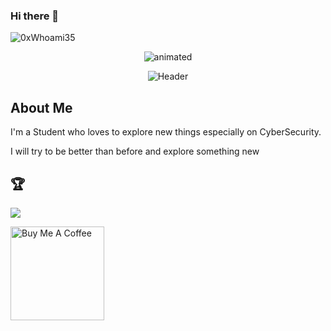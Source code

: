 ### Hi there 👋

![0xWhoami35](https://www.hackthebox.com/badge/image/849443)

<p align="center"><img src="https://e.top4top.io/p_302318s1a1.gif" alt="animated" /></p>
<div align="center">
  <img src="https://raw.githubusercontent.com/ThatNotEasy/ThatNotEasy/main/resources/github-header-image.png" alt="Header">
</div>




## About Me

I'm a Student who loves to explore new things especially on CyberSecurity.

I will try to be better than before and explore something new








## 🏆
![](https://github-profile-trophy.vercel.app/?username=0xWhoami35&theme=discord&no-frame=false&no-bg=false&margin-w=4)
<!-- Proudly created with GPRM ( https://gprm.itsvg.in ) -->

<a href="https://www.buymeacoffee.com/ardian09171s" target="_blank"><img src="https://cdn.buymeacoffee.com/buttons/default-yellow.png" alt="Buy Me A Coffee" width="150" ></a>
